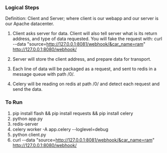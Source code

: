 ### Logical Steps
Definition: Client and Server; where client is our webapp and our server is our Apache datacenter.

1. Client asks server for data. Client will also tell server what is its return address, and type of data requested. You will fake the request with:
curl --data "source=http://127.0.0.1:8081/webhook/&car_name=ram" http://127.0.0.1:8080/webhook/

2. Server will store the client address, and prepare data for transport.
3. Each line of data will be packaged as a request, and sent to redis in a message queue with path /0/.
4. Celery will be reading on redis at path /0/ and detect each request and send the data. 

### To Run
1. pip install flash && pip install requests && pip install celery
2. python app.py
3. redis-server
4. celery worker -A app.celery --loglevel=debug
5. python client.py
6. curl --data "source=http://127.0.0.1:8081/webhook/&car_name=ram" http://127.0.0.1:8080/webhook/

